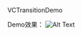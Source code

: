 VCTransitionDemo 

Demo效果：
![Alt Text](https://github.com/WanXuDong/VCTransitionDemo/blob/master/trasition.gif?raw=true)